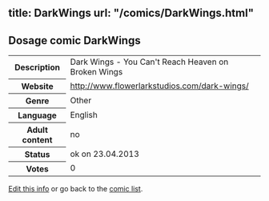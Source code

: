 title: DarkWings
url: "/comics/DarkWings.html"
---
Dosage comic DarkWings
-----------------------------------------

<p id="msg"></p>
<script type="text/javascript">
if (window.location.search === '?edit_info_mail=sent_ok') {
  var elem = document.getElementById("msg");
  elem.innerHTML = 'Edited information sucessfully sent.';
  elem.className = 'ok';
}
</script>
<table class="comicinfo">
<tr>
<th>Description</th><td>Dark Wings - You Can't Reach Heaven on Broken Wings</td>
</tr>
<tr>
<th>Website</th><td><a href="http://www.flowerlarkstudios.com/dark-wings/">http://www.flowerlarkstudios.com/dark-wings/</a></td>
</tr>
<tr>
<th>Genre</th><td>Other</td>
</tr>
<tr>
<th>Language</th><td>English</td>
</tr>
<tr>
<th>Adult content</th><td>no</td>
</tr>
<tr>
<th>Status</th><td>ok on 23.04.2013</td>
</tr>
<tr>
<th>Votes</th><td>0</td>
</tr>
</table>

[Edit this info](DarkWings_edit.html) or go back to the [comic list](../comic-index.html).

